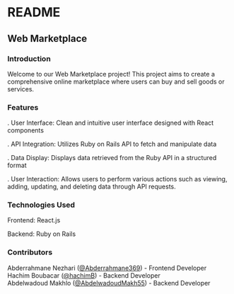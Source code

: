 # README

## Web Marketplace


### Introduction
Welcome to our Web Marketplace project! This project aims to create a comprehensive online marketplace where users can buy and sell goods or services.


### Features
. User Interface: Clean and intuitive user interface designed with React components

. API Integration: Utilizes Ruby on Rails API to fetch and manipulate data

. Data Display: Displays data retrieved from the Ruby API in a structured format

. User Interaction: Allows users to perform various actions such as viewing, adding, updating, and deleting data through API requests.


### Technologies Used
Frontend: React.js

Backend: Ruby on Rails

### Contributors
Abderrahmane Nezhari ([@Abderrahmane369](https://github.com/Abderrahmane369)) - Frontend Developer  
Hachim Boubacar ([@hachimB](https://github.com/hachimB)) - Backend Developer  
Abdelwadoud Makhlo ([@AbdelwadoudMakh55](https://github.com/AbdelwadoudMakh55)) - Backend Developer  
